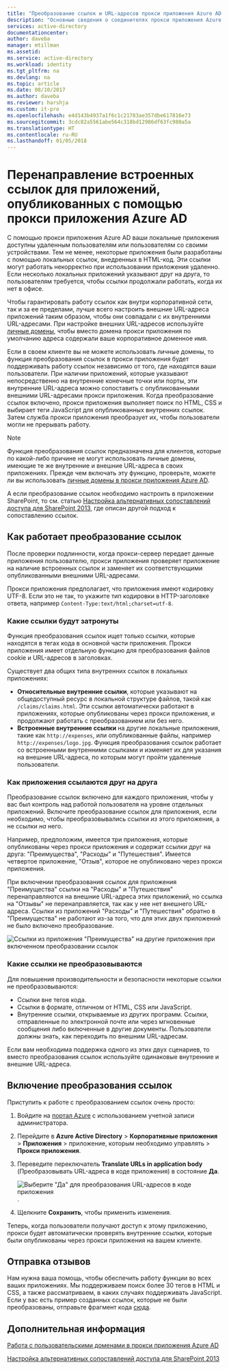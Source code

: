 ```yaml
---
title: "Преобразование ссылок и URL-адресов прокси приложения Azure AD | Документация Майкрософт"
description: "Основные сведения о соединителях прокси приложения Azure AD."
services: active-directory
documentationcenter: 
author: daveba
manager: mtillman
ms.assetid: 
ms.service: active-directory
ms.workload: identity
ms.tgt_pltfrm: na
ms.devlang: na
ms.topic: article
ms.date: 08/10/2017
ms.author: daveba
ms.reviewer: harshja
ms.custom: it-pro
ms.openlocfilehash: e4d143b4937a1f6c1c21783ae357dbe617816e73
ms.sourcegitcommit: 3cdc82a5561abe564c318bd12986df63fc980a5a
ms.translationtype: HT
ms.contentlocale: ru-RU
ms.lasthandoff: 01/05/2018
---
```

# <a name="redirect-hardcoded-links-for-apps-published-with-azure-ad-application-proxy"></a>Перенаправление встроенных ссылок для приложений, опубликованных с помощью прокси приложения Azure AD

С помощью прокси приложения Azure AD ваши локальные приложения доступны удаленным пользователям или пользователям со своими устройствами. Тем не менее, некоторые приложения были разработаны с помощью локальных ссылок, внедренных в HTML-код. Эти ссылки могут работать некорректно при использовании приложения удаленно. Если несколько локальных приложений указывают друг на друга, то пользователям требуется, чтобы ссылки продолжали работать, когда их нет в офисе. 

Чтобы гарантировать работу ссылок как внутри корпоративной сети, так и за ее пределами, лучше всего настроить внешние URL-адреса приложений таким образом, чтобы они совпадали с их внутренними URL-адресами. При настройке внешних URL-адресов используйте [личные домены](active-directory-application-proxy-custom-domains.md), чтобы вместо домена прокси приложения по умолчанию адреса содержали ваше корпоративное доменное имя.

Если в своем клиенте вы не можете использовать личные домены, то функция преобразования ссылок в прокси приложения будет поддерживать работу ссылок независимо от того, где находятся ваши пользователи. При наличии приложений, которые указывают непосредственно на внутренние конечные точки или порты, эти внутренние URL-адреса можно сопоставить с опубликованными внешними URL-адресами прокси приложения. Когда преобразование ссылок включено, прокси приложения выполняет поиск по HTML, CSS и выбирает теги JavaScript для опубликованных внутренних ссылок. Затем служба прокси приложения преобразует их, чтобы пользователи могли не прерывать работу.

>[!NOTE]
>Функция преобразования ссылок предназначена для клиентов, которые по какой-либо причине не могут использовать личные домены, имеющие те же внутренние и внешние URL-адреса в своих приложениях. Прежде чем включать эту функцию, проверьте, можете ли вы использовать [личные домены в прокси приложения Azure AD](active-directory-application-proxy-custom-domains.md).
>
>А если преобразование ссылок необходимо настроить в приложении SharePoint, то см. статью [Настройка альтернативных сопоставлений доступа для SharePoint 2013](https://technet.microsoft.com/library/cc263208.aspx), где описан другой подход к сопоставлению ссылок.

## <a name="how-link-translation-works"></a>Как работает преобразование ссылок

После проверки подлинности, когда прокси-сервер передает данные приложения пользователю, прокси приложения проверяет приложение на наличие встроенных ссылок и заменяет их соответствующими опубликованными внешними URL-адресами.

Прокси приложения предполагает, что приложения имеют кодировку UTF-8. Если это не так, то укажите тип кодировки в HTTP-заголовке ответа, например `Content-Type:text/html;charset=utf-8`.

### <a name="which-links-are-affected"></a>Какие ссылки будут затронуты

Функция преобразования ссылок ищет только ссылки, которые находятся в тегах кода в основной части приложения. Прокси приложения имеет отдельную функцию для преобразования файлов cookie и URL-адресов в заголовках. 

Существует два общих типа внутренних ссылок в локальных приложениях:

- **Относительные внутренние ссылки**, которые указывают на общедоступный ресурс в локальной структуре файлов, такой как `/claims/claims.html`. Эти ссылки автоматически работают в приложениях, которые опубликованы через прокси приложения, и продолжают работать с преобразованием или без него. 
- **Встроенные внутренние ссылки** на другие локальные приложения, такие как `http://expenses`, или опубликованные файлы, например `http://expenses/logo.jpg`. Функция преобразования ссылок работает со встроенными внутренними ссылками и изменяет их для указания на внешние URL-адреса, по которым могут пройти удаленные пользователи.

### <a name="how-do-apps-link-to-each-other"></a>Как приложения ссылаются друг на друга

Преобразование ссылок включено для каждого приложения, чтобы у вас был контроль над работой пользователя на уровне отдельных приложений. Включите преобразование ссылок для приложения, если необходимо, чтобы преобразовывались ссылки *из* этого приложения, а не ссылки *на* него. 

Например, предположим, имеется три приложения, которые опубликованы через прокси приложения и содержат ссылки друг на друга: "Преимущества", "Расходы" и "Путешествия". Имеется четвертое приложение, "Отзыв", которое не опубликовано через прокси приложения.

При включении преобразования ссылок для приложения "Преимущества" ссылки на "Расходы" и "Путешествия" перенаправляются на внешние URL-адреса этих приложений, но ссылка на "Отзывы" не перенаправляется, так как у нее нет внешнего URL-адреса. Ссылки из приложений "Расходы" и "Путешествия" обратно в "Преимущества" не работают из-за того, что для этих двух приложений не было включено преобразование.

![Ссылки из приложения "Преимущества" на другие приложения при включенном преобразовании ссылок](./media/application-proxy-link-translation/one_app.png)

### <a name="which-links-arent-translated"></a>Какие ссылки не преобразовываются

Для повышения производительности и безопасности некоторые ссылки не преобразовываются:

- Ссылки вне тегов кода. 
- Ссылки в формате, отличном от HTML, CSS или JavaScript. 
- Внутренние ссылки, открываемые из других программ. Ссылки, отправленные по электронной почте или через мгновенные сообщения либо включенные в другие документы. Пользователи должны знать, как переходить по внешним URL-адресам.

Если вам необходима поддержка одного из этих двух сценариев, то вместо преобразования ссылок используйте одинаковые внутренние и внешние URL-адреса.  

## <a name="enable-link-translation"></a>Включение преобразования ссылок

Приступить к работе с преобразованием ссылок очень просто:

1. Войдите на [портал Azure](https://portal.azure.com) с использованием учетной записи администратора.
2. Перейдите в **Azure Active Directory** > **Корпоративные приложения** > **Приложения** > приложение, которым необходимо управлять > **Прокси приложения**.
3. Переведите переключатель **Translate URLs in application body** (Преобразовывать URL-адреса в коде приложения) в состояние **Да**.

   ![Выберите "Да" для преобразования URL-адресов в коде приложения](./media/application-proxy-link-translation/select_yes.png).
4. Щелкните **Сохранить**, чтобы применить изменения.

Теперь, когда пользователи получают доступ к этому приложению, прокси будет автоматически проверять внутренние ссылки, которые были опубликованы через прокси приложения на вашем клиенте.

## <a name="send-feedback"></a>Отправка отзывов

Нам нужна ваша помощь, чтобы обеспечить работу функции во всех ваших приложениях. Мы поддерживаем поиск более 30 тегов в HTML и CSS, а также рассматриваем, в каких случаях поддерживать JavaScript. Если у вас есть пример созданных ссылок, которые не были преобразованы, отправьте фрагмент кода [сюда](mailto:aadapfeedback@microsoft.com). 

## <a name="next-steps"></a>Дополнительная информация
[Работа с пользовательскими доменами в прокси приложения Azure AD](active-directory-application-proxy-custom-domains.md)

[Настройка альтернативных сопоставлений доступа для SharePoint 2013](https://technet.microsoft.com/library/cc263208.aspx)
